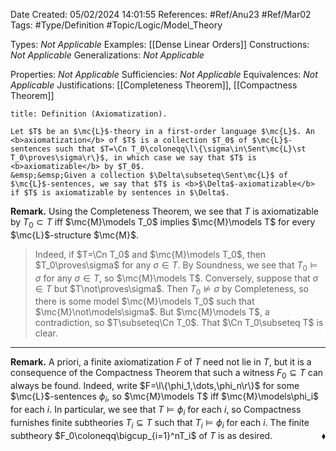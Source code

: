 <div class="topSpace"></div>

Date Created: 05/02/2024 14:01:55
References: #Ref/Anu23 #Ref/Mar02
Tags: #Type/Definition #Topic/Logic/Model_Theory

Types: <i>Not Applicable</i>
Examples: [[Dense Linear Orders]]
Constructions: <i>Not Applicable</i>
Generalizations: <i>Not Applicable</i>

Properties: <i>Not Applicable</i>
Sufficiencies: <i>Not Applicable</i>
Equivalences: <i>Not Applicable</i>
Justifications: [[Completeness Theorem]], [[Compactness Theorem]]

``` ad-Definition
title: Definition (Axiomatization).

Let $T$ be an $\mc{L}$-theory in a first-order language $\mc{L}$. An <b>axiomatization</b> of $T$ is a collection $T_0$ of $\mc{L}$-sentences such that $T=\Cn T_0\coloneqq\l\{\sigma\in\Sent\mc{L}\st T_0\proves\sigma\r\}$, in which case we say that $T$ is <b>axiomatizable</b> by $T_0$.
&emsp;&emsp;Given a collection $\Delta\subseteq\Sent\mc{L}$ of $\mc{L}$-sentences, we say that $T$ is <b>$\Delta$-axiomatizable</b> if $T$ is axiomatizable by sentences in $\Delta$.

```

<b>Remark.</b> Using the Completeness Theorem, we see that $T$ is axiomatizable by $T_0\subset T$ iff $\mc{M}\models T_0$ implies $\mc{M}\models T$ for every $\mc{L}$-structure $\mc{M}$.
>Indeed, if $T=\Cn T_0$ and $\mc{M}\models T_0$, then $T_0\proves\sigma$ for any $\sigma\in T$. By Soundness, we see that $T_0\models\sigma$ for any $\sigma\in T$, so $\mc{M}\models T$. Conversely, suppose that $\sigma\in T$ but $T\not\proves\sigma$. Then $T_0\not\models\sigma$ by Completeness, so there is some model $\mc{M}\models T_0$ such that $\mc{M}\not\models\sigma$. But $\mc{M}\models T$, a contradiction, so $T\subseteq\Cn T_0$. That $\Cn T_0\subseteq T$ is clear.<span style="float:right;color:white">$\blacklozenge$</span>

---

<b>Remark.</b> A priori, a finite axiomatization $F$ of $T$ need not lie in $T$, but it is a consequence of the Compactness Theorem that such a witness $F_0\subseteq T$ can always be found. Indeed, write $F=\l\{\phi_1,\dots,\phi_n\r\}$ for some $\mc{L}$-sentences $\phi_i$, so $\mc{M}\models T$ iff $\mc{M}\models\phi_i$ for each $i$. In particular, we see that $T\models\phi_i$ for each $i$, so Compactness furnishes finite subtheories $T_i\subseteq T$ such that $T_i\models\phi_i$ for each $i$. The finite subtheory $F_0\coloneqq\bigcup_{i=1}^nT_i$ of $T$ is as desired.<span style="float:right;">$\blacklozenge$</span>
